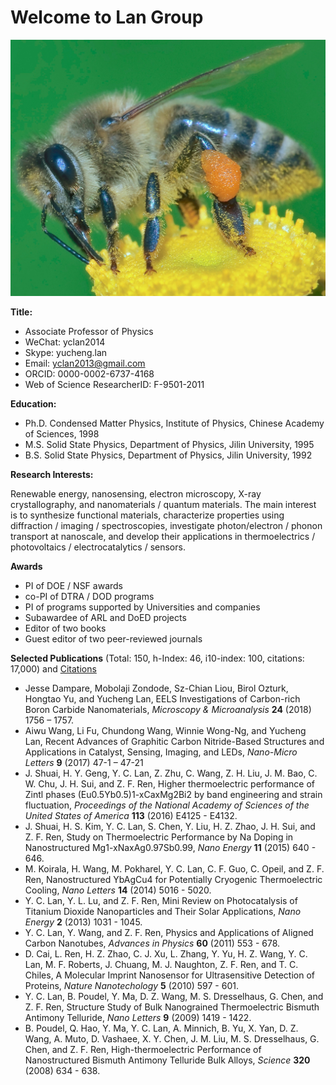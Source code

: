 # Welcome to Lan Group

![logo](HoneyBee_1M.jpg)

**Title:** 
  - Associate Professor of Physics
  - WeChat: yclan2014
  - Skype: yucheng.lan
  - Email: yclan2013@gmail.com
  - ORCID: 0000-0002-6737-4168
  - Web of Science ResearcherID: F-9501-2011

**Education:**
  - Ph.D. Condensed Matter Physics, Institute of Physics, Chinese Academy of Sciences, 1998
  - M.S. Solid State Physics, Department of Physics, Jilin University, 1995
  - B.S. Solid State Physics, Department of Physics, Jilin University, 1992

**Research Interests:**

Renewable energy, nanosensing, electron microscopy, X-ray crystallography, and nanomaterials / quantum materials. The main interest is to synthesize functional materials, characterize properties using diffraction / imaging / spectroscopies, investigate photon/electron / phonon transport at nanoscale, and develop their applications in thermoelectrics / photovoltaics / electrocatalytics / sensors.  


**Awards**
  - PI of DOE / NSF awards
  - co-PI of DTRA / DOD programs
  - PI of programs supported by Universities and companies
  - Subawardee of ARL and DoED projects
  - Editor of two books
  - Guest editor of two peer-reviewed journals


**Selected Publications** (Total: 150, h-Index: 46, i10-index: 100, citations: 17,000) and [Citations](https://scholar.google.com/citations?user=xtJ-O98AAAAJ&hl=en)

  - Jesse Dampare, Mobolaji Zondode, Sz-Chian Liou, Birol Ozturk, Hongtao Yu, and Yucheng Lan, EELS Investigations of Carbon-rich Boron Carbide Nanomaterials, _Microscopy & Microanalysis_ **24** (2018) 1756 – 1757.
  - Aiwu Wang, Li Fu, Chundong Wang, Winnie Wong-Ng, and Yucheng Lan, Recent Advances of Graphitic Carbon Nitride-Based Structures and Applications in Catalyst, Sensing, Imaging, and LEDs, _Nano-Micro Letters_ **9** (2017) 47-1 – 47-21
  - J. Shuai, H. Y. Geng, Y. C. Lan, Z. Zhu, C. Wang, Z. H. Liu, J. M. Bao, C. W. Chu, J. H. Sui, and Z. F. Ren, Higher thermoelectric performance of Zintl phases (Eu0.5Yb0.5)1-xCaxMg2Bi2 by band engineering and strain fluctuation, _Proceedings of the National Academy of Sciences of the United States of America_ **113** (2016) E4125 - E4132.
  - J. Shuai, H. S. Kim, Y. C. Lan, S. Chen, Y. Liu, H. Z. Zhao, J. H. Sui, and Z. F. Ren, Study on Thermoelectric Performance by Na Doping in Nanostructured Mg1-xNaxAg0.97Sb0.99, _Nano Energy_ **11** (2015) 640 - 646.
  - M. Koirala, H. Wang, M. Pokharel, Y. C. Lan, C. F. Guo, C. Opeil, and Z. F. Ren, Nanostructured YbAgCu4 for Potentially Cryogenic Thermoelectric Cooling, _Nano Letters_ **14** (2014) 5016 - 5020.
  - Y. C. Lan, Y. L. Lu, and Z. F. Ren, Mini Review on Photocatalysis of Titanium Dioxide Nanoparticles and Their Solar Applications, _Nano Energy_ **2** (2013) 1031 - 1045.
  - Y. C. Lan, Y. Wang, and Z. F. Ren, Physics and Applications of Aligned Carbon Nanotubes, _Advances in Physics_ **60** (2011) 553 - 678.
  - D. Cai, L. Ren, H. Z. Zhao, C. J. Xu, L. Zhang, Y. Yu, H. Z. Wang, Y. C. Lan, M. F. Roberts, J. Chuang, M. J. Naughton, Z. F. Ren, and T. C. Chiles, A Molecular Imprint Nanosensor for Ultrasensitive Detection of Proteins, _Nature Nanotechology_ **5** (2010) 597 - 601.
  - Y. C. Lan, B. Poudel, Y. Ma, D. Z. Wang, M. S. Dresselhaus, G. Chen, and Z. F. Ren, Structure Study of Bulk Nanograined Thermoelectric Bismuth Antimony Telluride, _Nano Letters_ **9** (2009) 1419 - 1422.
  - B. Poudel, Q. Hao, Y. Ma, Y. C. Lan, A. Minnich, B. Yu, X. Yan, D. Z. Wang, A. Muto, D. Vashaee, X. Y. Chen, J. M. Liu, M. S. Dresselhaus, G. Chen, and Z. F. Ren, High-thermoelectric Performance of Nanostructured Bismuth Antimony Telluride Bulk Alloys, _Science_ **320** (2008) 634 - 638.
